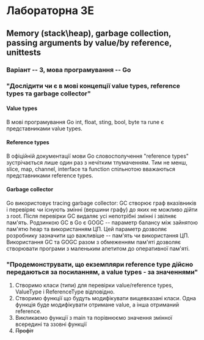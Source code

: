 # Лабораторна 3E
## Memory (stack\heap), garbage collection, passing arguments by value/by reference, unittests
### Варіант -- 3, мова програмування -- Go

### "Дослідити чи є в мові концепції value types, reference types та garbage collector"
#### Value types
В мові програмування Go int, float, sting, bool, byte та rune є представниками value types.
#### Reference types
В офіційній документації мови Go словосполучення "reference types" зустрічається лише один раз з нечітким тлумаченням. Тим не менш, slice, map, channel, interface та function спільнотою вважаються представниками reference types.
#### Garbage collector
Go використовує tracing garbage collector: GC створює граф вказівників і перевіряє чи існують змінні (вершини графу) до яких не можливо дійти з root. Після перевірки GC видаляє усі непотрібні змінні і звілняє пам'ять. Родзинкою GC в Go є GOGC -- параметр балансу між зайнятою пам'ятю heap та використанням ЦП. Цей параметр дозволяє розробнику зазначити що важливіше -- пам'ять чи використання ЦП. Використання GC та GOGC разом з обмеженням пам'яті дозволяє створювати програми з маленьким апетитом до оперативної пам'яті.

### "Продемонструвати, що екземпляри reference type дійсно передаються за посиланням, а value types - за значеннями"
1. Cтворимо класи (типи) для перевірки value/reference types, ValueType і ReferenceType відповідно.
1. Створимо функції що будуть модифікувати вищевказані класи. Одна функція буде модифікувати отримане value, а інша отриманий reference.
1. Викликаємо функції з main та порівнюємо значення змінної всередині та ззовні функції
1. <strike>Профіт</strike>